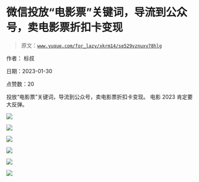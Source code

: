 # 微信投放“电影票”关键词，导流到公众号，卖电影票折扣卡变现

> 原文：[`www.yuque.com/for_lazy/xkrm14/se529vznuxy78hlg`](https://www.yuque.com/for_lazy/xkrm14/se529vznuxy78hlg)



作者： 标叔 

日期：2023-01-30 

点赞数：20 

投放“电影票”关键词，导流到公众号，卖电影票折扣卡变现。 电影 2023 肯定要大反弹。 

![](img/0faed1aebf53f1dfe7748992f01b38b5.png) 

![](img/8ae985f6fbc4e04c779f83ffebcfac65.png) 

![](img/018004d50019f4bda5dae72d01013ca8.png)  

![](img/6c17e873cfad21523557c26202ff9604.png) 

![](img/e504a4af09a911c63990d6062b60eae5.png) 

![](img/55269847eb8928e0f5d3f7ef4bb876c5.png) 

